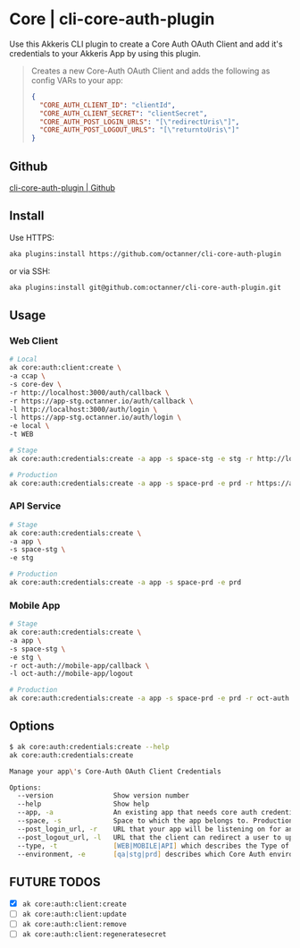 # Core | cli-core-auth-plugin

Use this Akkeris CLI plugin to create a Core Auth OAuth Client and add it's credentials to your Akkeris App by using this plugin.

> Creates a new Core-Auth OAuth Client and adds the following as config VARs to your app:
>
> ```json
> {
>   "CORE_AUTH_CLIENT_ID": "clientId",
>   "CORE_AUTH_CLIENT_SECRET": "clientSecret",
>   "CORE_AUTH_POST_LOGIN_URLS": "[\"redirectUris\"]",
>   "CORE_AUTH_POST_LOGOUT_URLS": "[\"returntoUris\"]"
> }
> ```

## Github

[cli-core-auth-plugin | Github](https://github.com/octanner/cli-core-auth-plugin)

## Install

Use HTTPS:

```zsh
aka plugins:install https://github.com/octanner/cli-core-auth-plugin
```

or via SSH:

```zsh
aka plugins:install git@github.com:octanner/cli-core-auth-plugin.git
```

## Usage

### Web Client

```zsh
# Local
ak core:auth:client:create \
-a ccap \
-s core-dev \
-r http://localhost:3000/auth/callback \
-r https://app-stg.octanner.io/auth/callback \
-l http://localhost:3000/auth/login \
-l https://app-stg.octanner.io/auth/login \
-e local \
-t WEB

# Stage
ak core:auth:credentials:create -a app -s space-stg -e stg -r http://localhost:3000/auth/callback -r https://app-stg.octanner.io/auth/callback -l http://localhost:3000/auth/login -l https://app-stg.octanner.io/auth/login

# Production
ak core:auth:credentials:create -a app -s space-prd -e prd -r https://app.octanner.io/auth/callback -l https://app.octanner.io/auth/login
```

### API Service

```zsh
# Stage
ak core:auth:credentials:create \
-a app \
-s space-stg \
-e stg

# Production
ak core:auth:credentials:create -a app -s space-prd -e prd
```

### Mobile App

```zsh
# Stage
ak core:auth:credentials:create \
-a app \
-s space-stg \
-e stg \
-r oct-auth://mobile-app/callback \
-l oct-auth://mobile-app/logout

# Production
ak core:auth:credentials:create -a app -s space-prd -e prd -r oct-auth://mobile-app/callback -l oct-auth://mobile-app/logout
```

## Options

```zsh
$ ak core:auth:credentials:create --help
ak core:auth:credentials:create

Manage your app\'s Core-Auth OAuth Client Credentials

Options:
  --version               Show version number                                                                                                         [boolean]
  --help                  Show help                                                                                                                   [boolean]
  --app, -a               An existing app that needs core auth credentials                                                                            [string] [required]
  --space, -s             Space to which the app belongs to. Production requires "https" URLs                                                         [string] [required]
  --post_login_url, -r    URL that your app will be listening on for an "authorization_code" once a user authenticates. Can be passed multiple times  [string]
  --post_logout_url, -l   URL that the client can redirect a user to upon logging out of sessions. Can be passed multiple times                       [string]
  --type, -t              [WEB|MOBILE|API] which describes the Type of OAUTH Client your app needs                                                    [string]
  --environment, -e       [qa|stg|prd] describes which Core Auth environment the credentials will be created                                          [string]
```

## FUTURE TODOS

- [x] `ak core:auth:client:create`
- [ ] `ak core:auth:client:update`
- [ ] `ak core:auth:client:remove`
- [ ] `ak core:auth:client:regeneratesecret`
